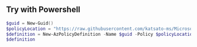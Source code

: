 ## Try with Powershell

````powershell
$guid = New-Guid()
$policyLocation = "https://raw.githubusercontent.com/katsato-ms/Microsoft/refs/heads/main/Policy/policyDefinitions/.../xxx.json"
$definition = New-AzPolicyDefinition -Name $guid -Policy $policyLocation
$definition
````
